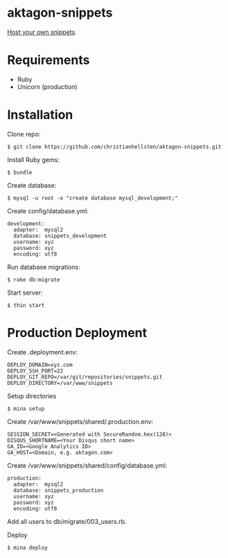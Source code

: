 aktagon-snippets
================

[Host your own snippets](http://snippets.aktagon.com).

Requirements
================

 * Ruby
 * Unicorn (production)

Installation
================

Clone repo:

    $ git clone https://github.com/christianhellsten/aktagon-snippets.git
    
Install Ruby gems:

    $ bundle

Create database:

    $ mysql -u root -e "create database mysql_development;"
    
Create config/database.yml:

    development:
      adapter:  mysql2
      database: snippets_development
      username: xyz
      password: xyz
      encoding: utf8

Run database migrations:

    $ rake db:migrate
    
Start server:

    $ thin start

Production Deployment
================

Create .deployment.env:

    DEPLOY_DOMAIN=xyz.com
    DEPLOY_SSH_PORT=22
    DEPLOY_GIT_REPO=/var/git/repositories/snippets.git
    DEPLOY_DIRECTORY=/var/www/snippets
    
Setup directories

    $ mina setup
    
Create /var/www/snippets/shared/.production.env:

    SESSION_SECRET=<Generated with SecureRandom.hex(128)>
    DISQUS_SHORTNAME=<Your Disqus short name>
    GA_ID=<Google Analytics ID>
    GA_HOST=<Domain, e.g. aktagon.com>

Create /var/www/snippets/shared/config/database.yml:

    production:
      adapter:  mysql2
      database: snippets_production
      username: xyz
      password: xyz
      encoding: utf8

Add all users to db/migrate/003_users.rb.

Deploy

    $ mina deploy
